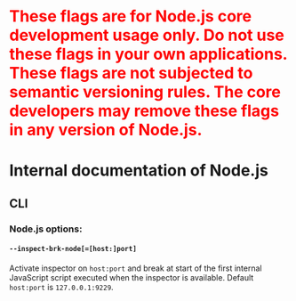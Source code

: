 # <span style="color:red">These flags are for Node.js core development usage only. Do not use these flags in your own applications. These flags are not subjected to semantic versioning rules. The core developers may remove these flags in any version of Node.js.</span>

# Internal documentation of Node.js

## CLI

### Node.js options:

#### `--inspect-brk-node[=[host:]port]`

<!-- YAML
added: v7.6.0
-->

Activate inspector on `host:port` and break at start of the first internal
JavaScript script executed when the inspector is available.
Default `host:port` is `127.0.0.1:9229`.
